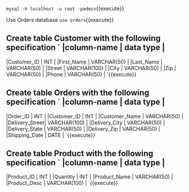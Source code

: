 
`mysql -h localhost -u root -padmin`{{execute}}

Use Orders database `use orders`{{execute}}

Create table Customer with the following specification 
` 
|column-name 	| data type 	|
--------------------------------
|Customer_ID	| INT		|
|First_Name	| VARCHAR(50)	|
|Last_Name	| VARCHAR(50)	|
|Street		| VARCHAR(100)	|
|City		| VARCHAR(50)	|
|Zip		| VARCHAR(50)	|
|Phone		| VARCHAR(50)	|
`{{execute}}


Create table Orders with the following specification 
` 
|column-name 	| data type 	|
--------------------------------
|Order_ID	| INT		|
|Customer_ID	| INT		|
|Customer_Name	| VARCHAR(50)	|
|Delivery_Street| VARCHAR(100)	|
|Delivery_City	| VARCHAR(50)	|
|Delivery_State	| VARCHAR(50)	|
|Delivery_Zip	| VARCHAR(50)	|
|Shipping_Date	| DATE		|
`{{execute}}


Create table Product with the following specification 
` 
|column-name 	| data type 	|
--------------------------------
|Product_ID	| INT		|
|Quantity	| INT		|
|Product_Name	| VARCHAR(50)	|
|Product_Desc	| VARCHAR(100)	|
`{{execute}}
